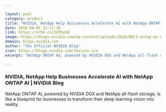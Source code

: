 ```yaml
---

layout: post
category: product
title: "NVIDIA, NetApp Help Businesses Accelerate AI with NetApp ONTAP AI"
date: 2018-08-01 12:11:10
link: https://vrhk.co/2LMhyk8
image: https://blogs.nvidia.com/wp-content/uploads/2018/08/1-ontap-ai-eye.jpg
domain: blogs.nvidia.com
author: "The Official NVIDIA Blog"
icon: https://blogs.nvidia.com/favicon.ico
excerpt: "NetApp ONTAP AI, powered by NVIDIA DGX and NetApp all-flash storage, is like a blueprint for businesses to transform their deep learning vision into reality."

---
```


### NVIDIA, NetApp Help Businesses Accelerate AI with NetApp ONTAP AI | NVIDIA Blog

NetApp ONTAP AI, powered by NVIDIA DGX and NetApp all-flash storage, is like a blueprint for businesses to transform their deep learning vision into reality.